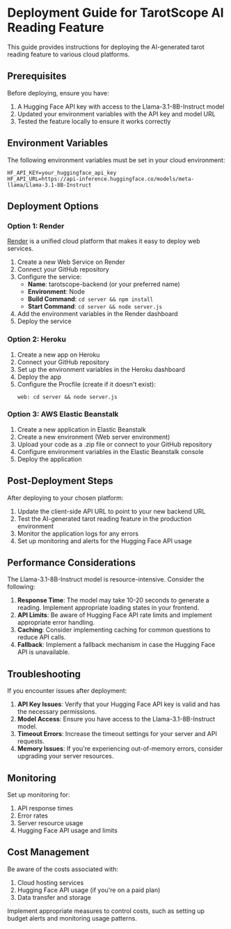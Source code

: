 # Deployment Guide for TarotScope AI Reading Feature

This guide provides instructions for deploying the AI-generated tarot reading feature to various cloud platforms.

## Prerequisites

Before deploying, ensure you have:

1. A Hugging Face API key with access to the Llama-3.1-8B-Instruct model
2. Updated your environment variables with the API key and model URL
3. Tested the feature locally to ensure it works correctly

## Environment Variables

The following environment variables must be set in your cloud environment:

```
HF_API_KEY=your_huggingface_api_key
HF_API_URL=https://api-inference.huggingface.co/models/meta-llama/Llama-3.1-8B-Instruct
```

## Deployment Options

### Option 1: Render

[Render](https://render.com/) is a unified cloud platform that makes it easy to deploy web services.

1. Create a new Web Service on Render
2. Connect your GitHub repository
3. Configure the service:
   - **Name**: tarotscope-backend (or your preferred name)
   - **Environment**: Node
   - **Build Command**: `cd server && npm install`
   - **Start Command**: `cd server && node server.js`
4. Add the environment variables in the Render dashboard
5. Deploy the service

### Option 2: Heroku

1. Create a new app on Heroku
2. Connect your GitHub repository
3. Set up the environment variables in the Heroku dashboard
4. Deploy the app
5. Configure the Procfile (create if it doesn't exist):
   ```
   web: cd server && node server.js
   ```

### Option 3: AWS Elastic Beanstalk

1. Create a new application in Elastic Beanstalk
2. Create a new environment (Web server environment)
3. Upload your code as a .zip file or connect to your GitHub repository
4. Configure environment variables in the Elastic Beanstalk console
5. Deploy the application

## Post-Deployment Steps

After deploying to your chosen platform:

1. Update the client-side API URL to point to your new backend URL
2. Test the AI-generated tarot reading feature in the production environment
3. Monitor the application logs for any errors
4. Set up monitoring and alerts for the Hugging Face API usage

## Performance Considerations

The Llama-3.1-8B-Instruct model is resource-intensive. Consider the following:

1. **Response Time**: The model may take 10-20 seconds to generate a reading. Implement appropriate loading states in your frontend.
2. **API Limits**: Be aware of Hugging Face API rate limits and implement appropriate error handling.
3. **Caching**: Consider implementing caching for common questions to reduce API calls.
4. **Fallback**: Implement a fallback mechanism in case the Hugging Face API is unavailable.

## Troubleshooting

If you encounter issues after deployment:

1. **API Key Issues**: Verify that your Hugging Face API key is valid and has the necessary permissions.
2. **Model Access**: Ensure you have access to the Llama-3.1-8B-Instruct model.
3. **Timeout Errors**: Increase the timeout settings for your server and API requests.
4. **Memory Issues**: If you're experiencing out-of-memory errors, consider upgrading your server resources.

## Monitoring

Set up monitoring for:

1. API response times
2. Error rates
3. Server resource usage
4. Hugging Face API usage and limits

## Cost Management

Be aware of the costs associated with:

1. Cloud hosting services
2. Hugging Face API usage (if you're on a paid plan)
3. Data transfer and storage

Implement appropriate measures to control costs, such as setting up budget alerts and monitoring usage patterns.